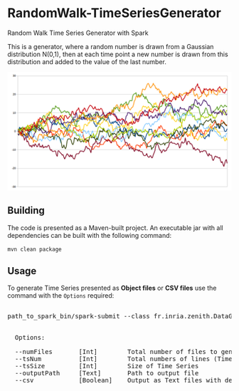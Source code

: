 # RandomWalk-TimeSeriesGenerator
Random Walk Time Series Generator with Spark

This is a generator, where a random number is drawn from a Gaussian distribution N(0,1), then at each time point a new number is drawn from this distribution and added to the value of the last number.

![randomWalkTS](randomWalkTS.png)

## Building 
The code is presented as a Maven-built project. An executable jar with all dependencies can be built with the following command:

    mvn clean package

## Usage 
To generate Time Series presented as **Object files** or **CSV files**  use the command with the `Options` required:
<pre>

path_to_spark_bin/spark-submit --class fr.inria.zenith.DataGenerator   path_to_jar/tsGen-scala-1.0-SNAPSHOT.jar [options]

 
  Options:

  --numFiles       [Int]        Total number of files to generate
  --tsNum          [Int]        Total numbers of lines (Time Series)
  --tsSize         [Int]        Size of Time Series
  --outputPath     [Text]       Path to output file
  --csv            [Boolean]    Output as Text files with delimiter ","  



